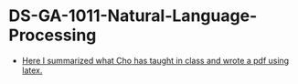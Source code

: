 # DS-GA-1011-Natural-Language-Processing

- [Here I summarized what Cho has taught in class and wrote a pdf using latex.](https://drive.google.com/file/d/1JetjntkJ5QNBp-oJK-p88kaioIfRl9uU/view?usp=sharing)
